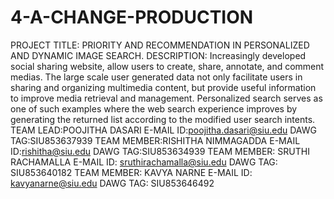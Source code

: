 # 4-A-CHANGE-PRODUCTION
PROJECT TITLE: PRIORITY AND RECOMMENDATION IN PERSONALIZED AND DYNAMIC IMAGE SEARCH.
DESCRIPTION: Increasingly developed social sharing website, allow users to create, share, annotate, and comment medias. The large scale user generated data not only facilitate users in sharing and organizing multimedia content, but provide useful information to improve media retrieval and management. Personalized search serves as one of such examples where the web search experience improves by generating the returned list according to the modified user search intents.
TEAM LEAD:POOJITHA DASARI E-MAIL ID:poojitha.dasari@siu.edu 
DAWG TAG:SIU853637939
TEAM MEMBER:RISHITHA NIMMAGADDA E-MAIL ID:rishitha@siu.edu 
DAWG TAG:SIU853634939
TEAM MEMBER: SRUTHI RACHAMALLA E-MAIL ID: sruthirachamalla@siu.edu 
DAWG TAG: SIU853640182
TEAM MEMBER: KAVYA NARNE E-MAIL ID: kavyanarne@siu.edu 
DAWG TAG: SIU853646492
